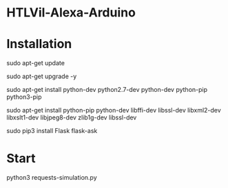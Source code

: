 # HTLVil-Alexa-Arduino

# Installation

sudo apt-get update

sudo apt-get upgrade -y

sudo apt-get install python-dev python2.7-dev python-dev python-pip python3-pip

sudo apt-get install python-pip python-dev libffi-dev libssl-dev libxml2-dev libxslt1-dev
libjpeg8-dev zlib1g-dev libssl-dev

sudo pip3 install Flask flask-ask

# Start

python3 requests-simulation.py
